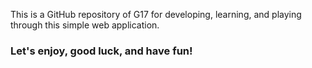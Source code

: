  This is a GitHub repository of G17 for developing, learning, and playing through this simple web application.
 ### Let's enjoy, good luck, and have fun!
